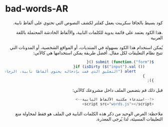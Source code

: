 # bad-words-AR

<div style = "direction:rtl;text-align:right;">
كود بسيط بالجافا سكريبت يعمل كفلتر لكشف النصوص التي تحتوي على ألفاظ نابية.


.هذا الكود يعتمد على قائمة يدوية للكلمات النابية، والألفاظ الخادشة المحتملة باللغة العربية

يُمكن استخدام هذا الكود بسهولة في المنتديات، أو المواقع الشخصية، أو المدونات التي تتيح نظام التعليقات لكل مقال. أفضل طريقة يمكن استخدامها هي كالآتي:

```javascript
    $("form").submit (function (){
    	if (isDirty ($("input").val ()){
    		alert ("التعليق الذي قمت بإدخاله يحتوي ألفاظا نابية، الرجاء الالتزام بأدب النقاش");
    	}
    });
```

قبل ذلك قم بتضمين الملف داخل مشروعك كالآتي:

```javascript
    <!--استدعاء مكتبة الألفاظ النابية-->
    <script src="words.js"></script>
```

ملاحظة: الغرض الوحيد من ذكر هذه الكلمات النابية في الملف هو فقط لمحاولة منع التعليقات المسيئة، لذا يُرجى المعذرة.

</div>
